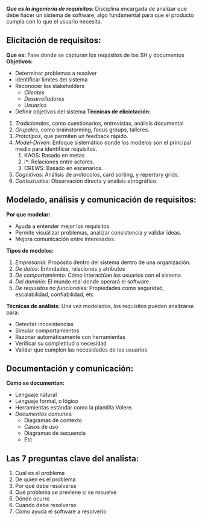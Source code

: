 ***Que es la ingeniería de requisitos:***
Disciplina encargada de analizar que debe hacer un sistema de software, algo fundamental para que el producto cumpla con lo que el usuario necesita. 

## Elicitación de requisitos:
**Que es:**
Fase donde se capturan los requisitos de los SH y documentos
**Objetivos:**
- Determinar problemas a resolver
- Identificar limites del sistema
- Reconocer los stakeholders
	- *Clientes*
	- *Desarrolladores*
	- *Usuarios*
- Definir objetivos del sistema
**Técnicas de elicictación:**
1. *Tradicionales*, como cuestionarios, entrevistas, análisis documental
2. *Grupales*, como brainstorming, focus groups, talleres.
3. *Prototipos*, que permiten un feedback rápido. 
4. *Model-Driven*: Enfoque sistemático donde los modelos son el principal medio para identificar requisitos. 
	1. KAOS: Basado en metas
	2. i*: Relaciones entre actores.
	3. CREWS: Basado en escenarios.
5. *Cognitivas*: Análisis de protocolos, card sorting, y repertory grids.
6. *Contextuales*: Observación directa y analisis etnográfico.

## Modelado, análisis y comunicación de requisitos:
**Por que modelar:**
- Ayuda a entender mejor los requisitos
- Permite visualizar problemas, analizar consistencia y validar ideas. 
- Mejora comunicación entre interesados.

**Tipos de modelos:**
1. *Empresarial*: Propósito dentro del sistema dentro de una organización.
2. *De datos:* Entindades, relaciones y atributos
3. *De comportamiento:* Cómo interactúan los usuarios con el sistema.
4. *Del dominio:* El mundo real donde operará el software.
5. *De requisitos no funcionales:* Propiedades como seguridad, escalabilidad, confiabilidad, etc

**Técnicas de análisis:** Una vez modelados, los requisitos pueden analizarse para:
- Detectar incosistencias
- Simular comportamientos
- Razonar automáticamente con herramientas
- Verificar su completitud o necesidad
- Validar que cumplen las necesidades de los usuarios

## Documentación y comunicación:
**Como se documentan:**
- Lenguaje natural
- Lenguaje formal, o lógico
- Herramientas estándar como la plantilla Volere.
- *Documentos comúnes:*
	- Diagramas de contexto
	- Casos de uso
	- Diagramas de secuencia
	- Etc

## Las 7 preguntas clave del analista:
1. Cual es el problema
2. De quien es el problema
3. Por qué debe resolverse
4. Qué problema se previene si se resuelve
5. Dónde ocurre
6. Cuando debe resolverse
7. Cómo ayuda el software a resolverlo
